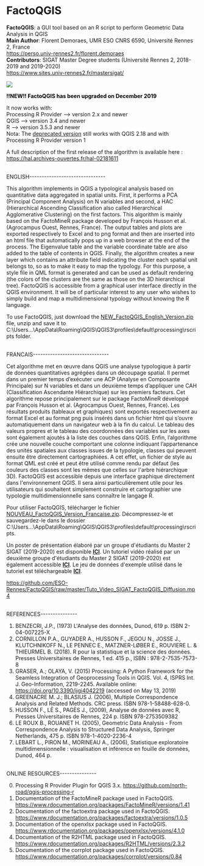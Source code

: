 # FactoQGIS
<strong>FactoQGIS</strong>: a GUI tool based on an R script to perform Geometric Data Analysis in QGIS
</br> <strong>Main Author</strong>: Florent Demoraes, UMR ESO CNRS 6590, Université Rennes 2, France
</br> https://perso.univ-rennes2.fr/florent.demoraes
</br> <strong>Contributors</strong>: SIGAT Master Degree students (Université Rennes 2, 2018-2019 and 2019-2020) 
</br> https://www.sites.univ-rennes2.fr/mastersigat/


<p><a target="_blank" rel="noopener noreferrer" href="https://github.com/Florent-Demoraes/FactoQGIS/blob/master/FactoQGIS_Diagram.png"><img src="https://github.com/Florent-Demoraes/FactoQGIS/raw/master/FactoQGIS_Diagram.png" style="max-width:200%;"></a></p>

<p class="MsoNormal"><b style="mso-bidi-font-weight:normal"><span style="color:black">!!NEW!! FactoQGIS has been upgraded on December 2019 <o:p></o:p></span></b></p>
It now works with:
</br> Processing R Provider --> version 2.x and newer 
</br> QGIS --> version 3.4 and newer
</br> R --> version 3.5.3 and newer
</br> Nota: The <a href="https://github.com/ESO-Rennes/FactoQGIS/raw/master/DEPRECATED_FactoQGIS_Version.zip" target="_new" rel="noopener">deprecated version</a> still works with QGIS 2.18 and with Processing R Provider version 1

A full description of the first release of the algorithm is available here : https://hal.archives-ouvertes.fr/hal-02181611

</br> ENGLISH------------------------------- 

This algorithm implements in QGIS a typological analysis based on quantitative data aggregated in spatial units. First, it performs a PCA (Principal Component Analysis) on N variables and second, a HAC (Hierarchical Ascending Classification also called Hierarchical Agglomerative Clustering) on the first factors. This algorithm is mainly based on the FactoMineR package developed by François Husson et al. (Agrocampus Ouest, Rennes, France). The output tables and plots are exported respectively to Excel and to png format and then are inserted into an html file that automatically pops up in a web browser at the end of the process. The Eigenvalue table and the variable coordinate table are also added to the table of contents in QGIS. Finally, the algorithm creates a new layer which contains an attribute field indicating the cluster each spatial unit belongs to, so as to make it easy to map the typology. For this purpose, a style file in QML format is generated and can be used as default rendering (the colors of the clusters are the same as those on the 3D hierarchical tree). FactoQGIS is accessible from a graphical user interface directly in the QGIS environment. It will be of particular interest to any user who wishes to simply build and map a multidimensional typology without knowing the R language. 

To use FactoQGIS, just download the <a href="https://github.com/ESO-Rennes/FactoQGIS/raw/master/NEW_FactoQGIS_English_Version.zip" target="_new" rel="noopener">NEW_FactoQGIS_English_Version.zip</a> file, unzip and save it to C:\Users\...\AppData\Roaming\QGIS\QGIS3\profiles\default\processing\rscripts folder.


</br> FRANCAIS------------------------------- 

Cet algorithme met en œuvre dans QGIS une analyse typologique à partir de données quantitatives agrégées dans un découpage spatial. Il permet dans un premier temps d’exécuter une ACP (Analyse en Composante Principale) sur N variables et dans un deuxième temps d’appliquer une CAH (Classification Ascendante Hiérarchique) sur les premiers facteurs. Cet algorithme repose principalement sur le package FactoMineR développé par François Husson et al. (Agrocampus Ouest, Rennes, France). Les résultats produits (tableaux et graphiques) sont exportés respectivement au format Excel et au format png puis insérés dans un fichier html qui s’ouvre automatiquement dans un navigateur web à la fin du calcul. Le tableau des valeurs propres et le tableau des coordonnées des variables sur les axes sont également ajoutés à la liste des couches dans QGIS. Enfin, l’algorithme crée une nouvelle couche comportant une colonne indiquant l’appartenance des unités spatiales aux classes issues de la typologie, classes qui peuvent ensuite être directement cartographiées. A cet effet, un fichier de style au format QML est créé et peut être utilisé comme rendu par défaut (les couleurs des classes sont les mêmes que celles sur l'arbre hiérarchique 3D). FactoQGIS est accessible depuis une interface graphique directement dans l'environnement QGIS. Il sera ainsi particulièrement utile pour les utilisateurs qui souhaitent simplement construire et cartographier une typologie multidimensionnelle sans connaître le langage R. 

Pour utiliser FactoQGIS, télécharger le fichier <a href="https://github.com/ESO-Rennes/FactoQGIS/raw/master/NOUVEAU_FactoQGIS_Version_Francaise.zip" target="_new" rel="noopener">NOUVEAU_FactoQGIS_Version_Francaise.zip</a>. Décompressez-le et sauvegardez-le dans le dossier C:\Users\...\AppData\Roaming\QGIS\QGIS3\profiles\default\processing\rscripts.

Un poster de présentation élaboré par un groupe d'étudiants du Master 2 SIGAT (2019-2020) est disponible <a href="https://github.com/ESO-Rennes/FactoQGIS/blob/master/POSTER_FactoQGIS_FR.pdf" target="_new" rel="noopener"><strong>ICI</strong></a>. Un tutoriel vidéo réalisé par un deuxième groupe d'étudiants du Master 2 SIGAT (2019-2020) est également accessible <a href="https://bit.ly/3pg4SBO" target="_new"><strong>ICI</strong></a>. Le jeu de données d'exemple utilisé dans le tutoriel est téléchargeable <a href="https://github.com/ESO-Rennes/FactoQGIS/raw/master/JeuxDonneesExemple.zip" target="_new" rel="noopener"><strong>ICI</strong></a>.

https://github.com/ESO-Rennes/FactoQGIS/raw/master/Tuto_Video_SIGAT_FactoQGIS_Diffusion.mp4


</br> REFERENCES---------------

1.	BENZECRI, J.P., (1973) L'Analyse des données, Dunod, 619 p. ISBN 2-04-007225-X
2.	CORNILLON P.A., GUYADER A., HUSSON F., JEGOU N., JOSSE J., KLUTCHNIKOFF N., LE PENNEC E., MATZNER-LØBER E., ROUVIERE L. & THIEURMEL B. (2018). R pour la statistique et la science des données. Presses Universitaires de Rennes, 1 ed. 415 p., ISBN : 978-2-7535-7573-8
3.	GRASER, A.; OLAYA, V. (2015) Processing: A Python Framework for the Seamless Integration of Geoprocessing Tools in QGIS. Vol. 4, ISPRS Int. J. Geo-Information, 2219-2245. Available online: https://doi.org/10.3390/ijgi4042219 (accessed on May 13, 2019)
4.	GREENACRE M. J.; BLASIUS J. (2006), Multiple Correspondence Analysis and Related Methods. CRC press. ISBN 978-1-58488-628-0.
5.	HUSSON F., LÊ S., PAGÈS J., (2009), Analyse de données avec R, Presses Universitaires de Rennes, 224 p. ISBN 978-2753509382
6.	LE ROUX B., ROUANET H. (2005), Geometric Data Analysis - From Correspondence Analysis to Structured Data Analysis, Springer Netherlands, 475 p. ISBN 978-1-4020-2236-4
7.	LEBART L., PIRON M., MORINEAU A., (2006), Statistique exploratoire multidimensionnelle : visualisation et inférence en fouille de données, Dunod, 464 p.


</br> ONLINE RESOURCES---------------

0.  Processing R Provider Plugin for QGIS 3.x. https://github.com/north-road/qgis-processing-r
1.	Documentation of the FactoMineR package used in FactoQGIS. https://www.rdocumentation.org/packages/FactoMineR/versions/1.41
2.	Documentation of the factoextra package used in FactoQGIS. https://www.rdocumentation.org/packages/factoextra/versions/1.0.5
3.	Documentation of the openxlsx package used in FactoQGIS. https://www.rdocumentation.org/packages/openxlsx/versions/4.1.0
4.	Documentation of the R2HTML package used in FactoQGIS. https://www.rdocumentation.org/packages/R2HTML/versions/2.3.2
5.	Documentation of the corrplot package used in FactoQGIS. https://www.rdocumentation.org/packages/corrplot/versions/0.84


